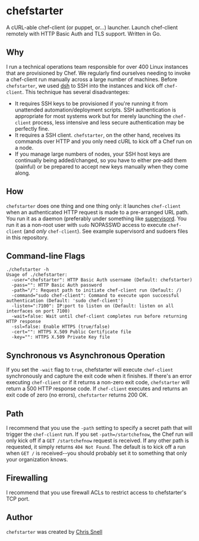 # chefstarter
A cURL-able chef-client (or puppet, or...) launcher.  Launch chef-client remotely with HTTP Basic Auth and TLS support.  Written in Go.

## Why
I run a technical operations team responsible for over 400 Linux instances that are provisioned by Chef. We regularly find ourselves needing to invoke a chef-client run manually across a large number of machines.  Before `chefstarter`, we used [dsh](http://sourceforge.net/projects/dsh/) to SSH into the instances and kick off `chef-client`.  This technique has several disadvanteges:

* It requires SSH keys to be provisioned if you're running it from unattended automation/deployment scripts.  SSH authentication is appropriate for most systems work but for merely launching the `chef-client` process, less intensive and less secure authentication may be perfectly fine.
* It requires a SSH client.  `chefstarter`, on the other hand, receives its commands over HTTP and you only need cURL to kick off a Chef run on a node.
* If you manage large numbers of nodes, your SSH host keys are continually being added/changed, so you have to either pre-add them (painful) or be prepared to accept new keys manually when they come along.

## How
`chefstarter` does one thing and one thing only: it launches `chef-client` when an authenticated HTTP request is made to a pre-arranged URL path.  You run it as a daemon (preferably under something like [supervisord](http://supervisord.org/).  You run it as a non-root user with `sudo` NOPASSWD access to execute `chef-client` (and *only* `chef-client`).   See example supervisord and sudoers files in this repository.

## Command-line Flags
```
./chefstarter -h
Usage of ./chefstarter:
  -user="chefstarter": HTTP Basic Auth username (Default: chefstarter)
  -pass="": HTTP Basic Auth password
  -path="/": Request path to initiate chef-client run (Default: /)
  -command="sudo chef-client": Command to execute upon successful authentication (Default: 'sudo chef-client')
  -listen=":7100": IP:port to listen on (Default: listen on all interfaces on port 7100)
  -wait=false: Wait until chef-client completes run before returning HTTP response
  -ssl=false: Enable HTTPS (true/false)
  -cert="": HTTPS X.509 Public Certificate file
  -key="": HTTPS X.509 Private Key file
```

## Synchronous vs Asynchronous Operation
If you set the `-wait` flag to `true`, chefstarter will execute `chef-client` synchronously and capture the exit code when it finishes.   If there's an error executing `chef-client` or if it returns a non-zero exit code, `chefstarter` will return a 500 HTTP response code.  If `chef-client` executes and returns an exit code of zero (no errors), `chefstarter` returns 200 OK.

## Path
I recommend that you use the `-path` setting to specify a secret path that will trigger the `chef-client` run.  If you set `-path=/startchefnow`, the Chef run will only kick off if a `GET /startchefnow` request is received.  If any other path is requested, it simply returns `404 Not Found`.  The default is to kick off a run when `GET /` is received--you should probably set it to something that only your organization knows.

## Firewalling
I recommend that you use firewall ACLs to restrict access to chefstarter's TCP port.


## Author
`chefstarter` was created by [Chris Snell](http://output.chrissnell.com)
